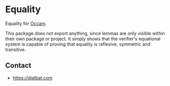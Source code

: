 # Equality

Equality for [Occam](https://occam.science).

This package does not export anything, since lemmas are only visible within their own package or project. It simply shows that the verifier's equational system is capable of proving that equality is reflexive, symmetric and transitive.

## Contact

* https://djalbat.com
